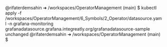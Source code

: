 @rifaterdemsahin ➜ /workspaces/OperatorManagement (main) $ kubectl apply -f /workspaces/OperatorManagement/6_Symbols/2_Operator/datasource.yaml -n grafana-monitoring
grafanadatasource.grafana.integreatly.org/grafanadatasource-sample unchanged
@rifaterdemsahin ➜ /workspaces/OperatorManagement (main) $ 


